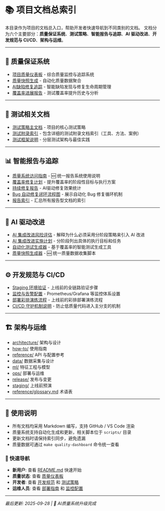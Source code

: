 # 📚 项目文档总索引

本目录作为项目的文档总入口，帮助开发者快速导航到不同类别的文档。
文档分为六个主要部分：**质量保证系统**、**测试策略**、**智能报告与追踪**、**AI 驱动改进**、**开发规范与 CI/CD**、**架构与运维**。

---

## 🎯 质量保证系统
- [项目质量仪表板](./_reports/TEST_COVERAGE_KANBAN.md) - 综合质量监控与追踪系统
- [质量快照生成](./_reports/QUALITY_SNAPSHOT.json) - 自动化质量数据聚合
- [AI缺陷修复追踪](./_reports/BUGFIX_TODO.md) - 智能缺陷发现与修复生命周期管理
- [覆盖率进展报告](./_reports/COVERAGE_PROGRESS.md) - 测试覆盖率提升历史与分析

---

## 🧪 测试相关文档
- [测试策略主文档](testing/TESTING_STRATEGY.md) - 项目的核心测试策略
- [测试附录索引](testing/README.md) - 包含详细的测试附录文档索引（工具、方法、案例）
- [测试框架说明](../tests/README.md) - 分层测试架构与最佳实践

---

## 📊 智能报告与追踪
- [质量系统访问指南](./_reports/REPORTS_ACCESS_GUIDE.md) - 🆕 统一报告系统使用说明
- [覆盖率修复计划](./_reports/COVERAGE_FIX_PLAN.md) - 提升覆盖率的阶段性目标与执行方案
- [持续修复报告](./_reports/CONTINUOUS_FIX_REPORT_latest.md) - AI驱动修复效果统计
- [Bug 自动修复闭环流程图](./BUGFIX_CYCLE_OVERVIEW.md) - 展示自动化 Bug 修复循环机制
- [报告索引](./_reports/README.md) - 汇总所有报告型文档的索引

---

## 🤖 AI 驱动改进
- [AI 集成改进风险评估](./AI_INTEGRATION_RISKS.md) - 解释为什么必须采用分阶段策略来引入 AI 改进
- [AI 集成改进实施计划](./AI_IMPROVEMENT_PLAN.md) - 分阶段列出具体的执行目标和任务
- [自动化测试生成器](../scripts/generate_tests.py) - 基于覆盖率的智能测试生成工具
- [质量快照生成器](../scripts/generate_quality_snapshot.py) - 🆕 统一质量数据收集脚本

---

## ⚙️ 开发规范与 CI/CD
- [Staging 环境验证](./STAGING_VALIDATION.md) - 上线前的全链路验证步骤
- [监控与告警配置](./MONITORING_SETUP.md) - Prometheus/Grafana 等监控体系设置
- [部署彩排演练流程](./STAGING_DEPLOYMENT_REHEARSAL.md) - 上线前的彩排部署演练流程
- [CI/CD 守护机制说明](./CI_GUARDIAN.md) - 防止低质量代码进入主分支的机制

---

## 🏗️ 架构与运维
- [architecture/](architecture/) 架构与设计
- [how-to/](how-to/) 使用指南
- [reference/](reference/) API 与配置参考
- [data/](data/) 数据采集与设计
- [ml/](ml/) 特征工程与模型
- [ops/](ops/) 部署与运维
- [release/](release/) 发布与变更
- [staging/](staging/) 上线前预演
- [reference/glossary.md](reference/glossary.md) 术语表

---

## 📌 使用说明
- 所有文档均采用 Markdown 编写，支持 GitHub / VS Code 渲染
- 质量系统支持自动化生成和更新，相关脚本位于 `scripts/` 目录
- 更新文档时请保持索引同步，避免遗漏
- 质量数据可通过 `make quality-dashboard` 命令统一查看

### 🚀 快速导航
- **新用户**: 查看 [README.md](../README.md) 快速开始
- **质量状态**: 查看 [质量仪表板](./_reports/TEST_COVERAGE_KANBAN.md)
- **开发者**: 查看 [开发规范](./AI_IMPROVEMENT_PLAN.md) 和 [测试策略](testing/TESTING_STRATEGY.md)
- **运维人员**: 查看 [部署指南](ops/) 和 [监控配置](./MONITORING_SETUP.md)

---

*最后更新: 2025-09-28 | 🤖 AI质量系统升级完成*